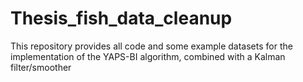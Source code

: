 # Thesis_fish_data_cleanup
This repository provides all code and some example datasets for the implementation of the YAPS-BI algorithm, combined with a Kalman filter/smoother
